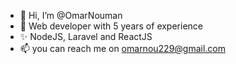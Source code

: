 - 👋 Hi, I’m @OmarNouman
- 🌱 Web developer with 5 years of experience
- ✨ NodeJS, Laravel and ReactJS
- 📫 you can reach me on omarnou229@gmail.com

<!---
OmarNouman/OmarNouman is a ✨ special ✨ repository because its `README.md` (this file) appears on your GitHub profile.
You can click the Preview link to take a look at your changes.
--->
